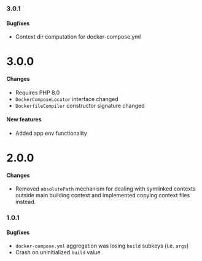### 3.0.1

#### Bugfixes

* Context dir computation for docker-compose.yml

# 3.0.0

#### Changes

* Requires PHP 8.0
* `DockerComposeLocator` interface changed
* `DockerfileCompiler` constructor signature changed

#### New features

* Added app env functionality

# 2.0.0

#### Changes

* Removed `absolutePath` mechanism for dealing with symlinked contexts outside main building context and implemented
  copying context files instead.

### 1.0.1

#### Bugfixes

* `docker-compose.yml` aggregation was losing `build` subkeys (i.e. `args`)
* Crash on uninitialized `build` value